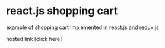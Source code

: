 # react.js shopping cart

example of shopping cart implemented in react.js and redux.js

hosted  link [click here]
